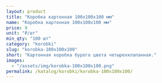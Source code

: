 ```yaml
---
layout: product
title: "Коробка картонная 100х100х100 мм"
name: "Коробка картонная 100х100х100 мм"
price: 9
unit: "₽/шт"
min_qty: "100 шт"
category: "korobki"
slug: "korobka-100x100x100"
short: "Картонная коробка бурого цвета четырехклапанная."
images:
  - "/assets/img/korobka-100x100x100.png"
permalink: /katalog/korobki/korobka-100x100x100/
---
```


